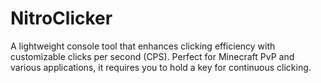 # NitroClicker
A lightweight console tool that enhances clicking efficiency with customizable clicks per second (CPS). Perfect for Minecraft PvP and various applications, it requires you to hold a key for continuous clicking.
